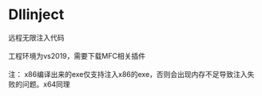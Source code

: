 # Dllinject
远程无限注入代码<br>
<br>
工程环境为vs2019，需要下载MFC相关插件<br>
<br>
注：
x86编译出来的exe仅支持注入x86的exe，否则会出现内存不足导致注入失败的问题。x64同理


